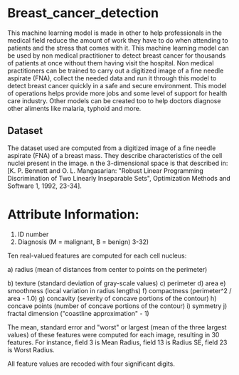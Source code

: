 # Breast_cancer_detection

This machine learning model is made in other to help professionals in the medical field reduce the amount of work they have to do when attending to patients and the stress that comes with it. 
This machine learning model can be used by non medical practitioner to detect breast cancer for thousands of patients at once without them having visit the hospital. Non medical practitioners can be trained to carry out a digitized image of a fine needle aspirate (FNA), collect the needed data and run it through this model to detect breast cancer quickly  in a safe and secure environment.
This model of operations helps provide more jobs and some level of support for health care industry.
Other models can be created too to help doctors diagnose other aliments like malaria, typhoid and more.

## Dataset
The dataset used are computed from a digitized image of a fine needle aspirate (FNA) of a breast mass. They describe characteristics of the cell nuclei present in the image.
n the 3-dimensional space is that described in: [K. P. Bennett and O. L. Mangasarian: "Robust Linear Programming Discrimination of Two Linearly Inseparable Sets", Optimization Methods and Software 1, 1992, 23-34].

# Attribute Information:
1) ID number
2) Diagnosis (M = malignant, B = benign)
3-32)

Ten real-valued features are computed for each cell nucleus:

a) radius (mean of distances from center to points on the perimeter)

b) texture (standard deviation of gray-scale values)
c) perimeter
d) area
e) smoothness (local variation in radius lengths)
f) compactness (perimeter^2 / area - 1.0)
g) concavity (severity of concave portions of the contour)
h) concave points (number of concave portions of the contour)
i) symmetry
j) fractal dimension ("coastline approximation" - 1)

The mean, standard error and "worst" or largest (mean of the three
largest values) of these features were computed for each image,
resulting in 30 features. For instance, field 3 is Mean Radius, field
13 is Radius SE, field 23 is Worst Radius.

All feature values are recoded with four significant digits.
